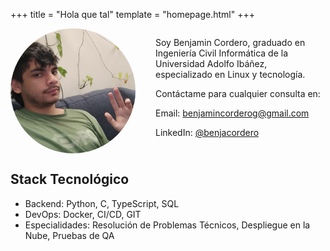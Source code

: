 +++
title = "Hola que tal"
template = "homepage.html"
+++
<style>
.container {
 display: flex;
 align-items: flex-start;
 gap: 2rem;
 flex-direction: row-reverse;
}

.profile-img {
 width: 200px;
 height: 200px;
 border-radius: 50%;
 object-fit: cover;
}

@media (max-width: 768px) {
 .container {
   flex-direction: column;
   align-items: center;
   text-align: center;
 }
 
 .profile-img {
   margin-bottom: 1rem;
 }
}
</style>

<div class="container">
<div>
<p>Soy Benjamin Cordero, graduado en Ingeniería Civil Informática de la Universidad Adolfo Ibáñez, especializado en Linux y tecnología.</p>
<p>Contáctame para cualquier consulta en: </p>
<p><i class="fas fa-envelope"></i> Email: <a href="mailto:benjamincorderog@gmail.com" target="_blank">benjamincorderog@gmail.com</a></p>
<p><i class="fab fa-linkedin"></i> LinkedIn: <a href="https://www.linkedin.com/in/benjacordero/" target="_blank">@benjacordero</a></p>
</div>
<img src="hello.jpg" alt="Foto de perfil" class="profile-img">
</div>

## Stack Tecnológico
- Backend: Python, C, TypeScript, SQL
- DevOps: Docker, CI/CD, GIT
- Especialidades: Resolución de Problemas Técnicos, Despliegue en la Nube, Pruebas de QA
